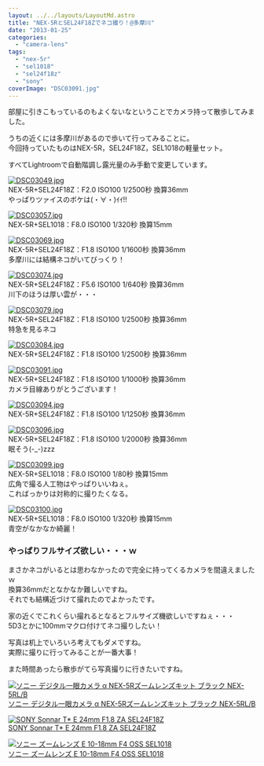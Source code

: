 ```yaml
---
layout: ../../layouts/LayoutMd.astro
title: "NEX-5RとSEL24F18Zでネコ撮り！@多摩川"
date: "2013-01-25"
categories: 
  - "camera-lens"
tags: 
  - "nex-5r"
  - "sel1018"
  - "sel24f18z"
  - "sony"
coverImage: "DSC03091.jpg"
---
```


部屋に引きこもっているのもよくないなということでカメラ持って散歩してみました。

うちの近くには多摩川があるので歩いて行ってみることに。  
今回持っていたものはNEX-5R，SEL24F18Z，SEL1018の軽量セット。

すべてLightroomで自動階調し露光量のみ手動で変更しています。

[![DSC03049.jpg](/wp/images/8412573143_6db2fb3ba4.jpg)](http://www.flickr.com/photos/67522130@N08/8412573143/ "DSC03049.jpg")  
NEX-5R+SEL24F18Z：F2.0 ISO100 1/2500秒 換算36mm   
やっぱりツァイスのボケは(・∀・)ｲｲ!!

[![DSC03057.jpg](/wp/images/8413673398_072e2d2c26.jpg)](http://www.flickr.com/photos/67522130@N08/8413673398/ "DSC03057.jpg")  
NEX-5R+SEL1018：F8.0 ISO100 1/320秒 換算15mm

[![DSC03069.jpg](/wp/images/8412573561_714101c9e9.jpg)](http://www.flickr.com/photos/67522130@N08/8412573561/ "DSC03069.jpg")  
NEX-5R+SEL24F18Z：F1.8 ISO100 1/1600秒 換算36mm  
多摩川には結構ネコがいてびっくり！

[![DSC03074.jpg](/wp/images/8413673782_03e7997808.jpg)](http://www.flickr.com/photos/67522130@N08/8413673782/ "DSC03074.jpg")  
NEX-5R+SEL24F18Z：F5.6 ISO100 1/640秒 換算36mm   
川下のほうは厚い雲が・・・

[![DSC03079.jpg](/wp/images/8412574119_71c6324b17.jpg)](http://www.flickr.com/photos/67522130@N08/8412574119/ "DSC03079.jpg")  
NEX-5R+SEL24F18Z：F1.8 ISO100 1/2500秒 換算36mm   
特急を見るネコ

[![DSC03084.jpg](/wp/images/8413674354_f5f7e027b9.jpg)](http://www.flickr.com/photos/67522130@N08/8413674354/ "DSC03084.jpg")  
NEX-5R+SEL24F18Z：F1.8 ISO100 1/2500秒 換算36mm

[![DSC03091.jpg](/wp/images/8412574497_78f18a8383.jpg)](http://www.flickr.com/photos/67522130@N08/8412574497/ "DSC03091.jpg")  
NEX-5R+SEL24F18Z：F1.8 ISO100 1/1000秒 換算36mm   
カメラ目線ありがとうございます！

[![DSC03094.jpg](/wp/images/8413674822_272bf25d95.jpg)](http://www.flickr.com/photos/67522130@N08/8413674822/ "DSC03094.jpg")  
NEX-5R+SEL24F18Z：F1.8 ISO100 1/1250秒 換算36mm

[![DSC03096.jpg](/wp/images/8413675004_96d9bfc59f.jpg)](http://www.flickr.com/photos/67522130@N08/8413675004/ "DSC03096.jpg")  
NEX-5R+SEL24F18Z：F1.8 ISO100 1/2000秒 換算36mm   
眠そう(-\_-)zzz

[![DSC03099.jpg](/wp/images/8413675198_0e4372f8ea.jpg)](http://www.flickr.com/photos/67522130@N08/8413675198/ "DSC03099.jpg")  
NEX-5R+SEL1018：F8.0 ISO100 1/80秒 換算15mm   
広角で撮る人工物はやっぱりいいねぇ。  
こればっかりは対称的に撮りたくなる。

[![DSC03100.jpg](/wp/images/8413675436_85a3a7be17.jpg)](http://www.flickr.com/photos/67522130@N08/8413675436/ "DSC03100.jpg")  
NEX-5R+SEL1018：F8.0 ISO100 1/320秒 換算15mm   
青空がなかなか綺麗！

### やっぱりフルサイズ欲しい・・・ｗ

まさかネコがいるとは思わなかったので完全に持ってくるカメラを間違えましたｗ  
換算36mmだとなかなか難しいですね。  
それでも結構近づけて撮れたのでよかったです。

家の近くでこれくらい撮れるとなるとフルサイズ機欲しいですねぇ・・・  
5D3とかに100mmマクロ付けてネコ撮りしたい！

写真は机上でいろいろ考えてもダメですね。  
実際に撮りに行ってみることが一番大事！

また時間あったら散歩がてら写真撮りに行きたいですね。

[![ソニー デジタル一眼カメラ α NEX-5Rズームレンズキット ブラック NEX-5RL/B](/wp/images/41Ihx2NlCKL._SL160_.jpg)  
ソニー デジタル一眼カメラ α NEX-5Rズームレンズキット ブラック NEX-5RL/B  
](https://www.amazon.co.jp/exec/obidos/ASIN/B009Z3PCII/mizuka123-22/ref=nosim)

[![SONY Sonnar T* E 24mm F1.8 ZA SEL24F18Z](/wp/images/410KeggzDDL._SL160_.jpg)  
SONY Sonnar T\* E 24mm F1.8 ZA SEL24F18Z  
](https://www.amazon.co.jp/exec/obidos/ASIN/B006HC8D04/mizuka123-22/ref=nosim)

[![ソニー ズームレンズ E 10-18mm F4 OSS SEL1018](/wp/images/31C%2BEiE2-%2BL._SL160_.jpg)  
ソニー ズームレンズ E 10-18mm F4 OSS SEL1018  
](https://www.amazon.co.jp/exec/obidos/ASIN/B009Z3PBZC/mizuka123-22/ref=nosim)
